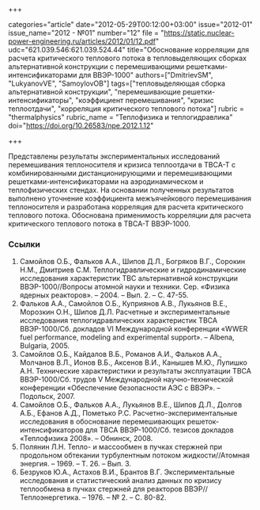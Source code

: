 +++

categories="article"
date="2012-05-29T00:12:00+03:00"
issue="2012-01"
issue_name="2012 - №01"
number="12"
file = "https://static.nuclear-power-engineering.ru/articles/2012/01/12.pdf"
udc="621.039.546:621.039.524.44"
title="Обоснование корреляции для расчета критического теплового потока в тепловыделяющих сборках альтернативной конструкции с перемешивающими решетками-интенсификаторами для ВВЭР-1000"
authors=["DmitrievSM", "LukyanovVE", "SamoylovOB"]
tags=["тепловыделяющая сборка альтернативной конструкции", "перемешивающие решетки-интенсификаторы", "коэффициент перемешивания", "кризис теплоотдачи", "корреляция критического теплового потока"]
rubric = "thermalphysics"
rubric_name = "Теплофизика и теплогидравлика"
doi="https://doi.org/10.26583/npe.2012.1.12"

+++

Представлены результаты экспериментальных исследований перемешивания теплоносителя и кризиса теплоотдачи в ТВСА-Т с комбинированными дистанционирующими и перемешивающими решетками-интенсификаторами на аэродинамическом и теплофизических стендах. На основании полученных результатов выполнено уточнение коэффициента межъячейкового перемешивания теплоносителя и разработана корреляция для расчета критического теплового потока. Обоснована применимость корреляции для расчета критического теплового потока в ТВСА-Т ВВЭР-1000.

### Ссылки

1. Самойлов О.Б., Фальков А.А., Шипов Д.Л., Богряков В.Г., Сорокин Н.М., Дмитриев С.М. Теплогидравлические и гидродинамические исследования характеристик ТВС альтернативной конструкции ВВЭР-1000//Вопросы атомной науки и техники. Сер. «Физика ядерных реакторов». – 2004. – Вып. 2. – С. 47-55.
2. Фальков А.А., Самойлов О.Б., Куприянов А.В., Лукьянов В.Е., Морозкин О.Н., Шипов Д.Л. Расчетные и экспериментальные исследования теплогидравлических характеристик ТВСА ВВЭР-1000/Сб. докладов VI Международной конференции «WWER fuel performance, modeling and experimental support». – Albena, Bulgaria, 2005.
3. Самойлов О.Б., Кайдалов В.Б., Романов А.И., Фальков А.А., Молчанов В.Л., Ионов В.Б., Аксенов В.И., Канышев М.Ю., Лупишко А.Н. Технические характеристики и результаты эксплуатации ТВСА ВВЭР-1000/Сб. трудов V Международной научно-технической конференции «Обеспечение безопасности АЭС с ВВЭР». – Подольск, 2007.
4. Самойлов О.Б., Фальков А.А., Лукьянов В.Е., Шипов Д.Л., Долгов А.Б., Ефанов А.Д., Пометько Р.С. Расчетно-экспериментальные исследования в обоснование перемешивающих решеток-интенсификаторов для ТВСА ВВЭР-1000/Сб. тезисов докладов «Теплофизика 2008». – Обнинск, 2008.
5. Полянин Л.Н. Тепло- и массообмен в пучках стержней при продольном обтекании турбулентным потоком жидкости//Атомная энергия. – 1969. – Т. 26. – Вып. 3.
6. Безруков Ю.А., Астахов В.И., Брантов В.Г. Экспериментальные исследования и статистический анализ данных по кризису теплообмена в пучках стержней для реакторов ВВЭР//Теплоэнергетика. – 1976. – № 2. – C. 80-82.